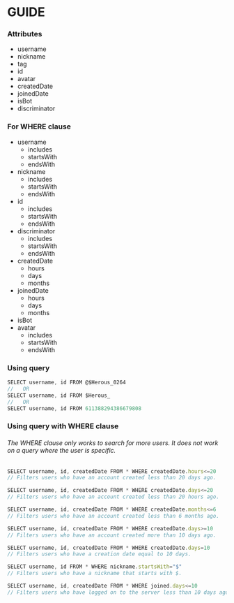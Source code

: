 # GUIDE

### Attributes
- username
- nickname
- tag
- id
- avatar
- createdDate
- joinedDate
- isBot
- discriminator

### For WHERE clause
<ul>
<li>username<ul>
<li>includes</li>
<li>startsWith</li>
<li>endsWith</li>
</ul></li>
<li>nickname<ul>
<li>includes</li>
<li>startsWith</li>
<li>endsWith</li>
</ul></li>
<li>id<ul>
<li>includes</li>
<li>startsWith</li>
<li>endsWith</li>
</ul></li>
<li>discriminator<ul>
<li>includes</li>
<li>startsWith</li>
<li>endsWith</li>
</ul></li>
<li>createdDate<ul>
<li>hours</li>
<li>days</li>
<li>months</li>
</ul></li>
<li>joinedDate<ul>
<li>hours</li>
<li>days</li>
<li>months</li>
</ul></li>
<li>isBot</li>
<li>avatar<ul>
<li>includes</li>
<li>startsWith</li>
<li>endsWith</li>
</ul></li>
</ul>


### Using query
```javascript
SELECT username, id FROM @$Herous_0264
//   OR
SELECT username, id FROM $Herous_
//   OR
SELECT username, id FROM 611388294386679808
```

### Using query with WHERE clause
###### The WHERE clause only works to search for more users. It does not work on a query where the user is specific.
```javascript
SELECT username, id, createdDate FROM * WHERE createdDate.hours<=20
// Filters users who have an account created less than 20 days ago.
```
```javascript
SELECT username, id, createdDate FROM * WHERE createdDate.days<=20
// Filters users who have an account created less than 20 hours ago.
```
```javascript
SELECT username, id, createdDate FROM * WHERE createdDate.months<=6
// Filters users who have an account created less than 6 months ago.
```
```javascript
SELECT username, id, createdDate FROM * WHERE createdDate.days>=10
// Filters users who have an account created more than 10 days ago.
```
```javascript
SELECT username, id, createdDate FROM * WHERE createdDate.days=10
// Filters users who have a creation date equal to 10 days.
```
```javascript
SELECT username, id FROM * WHERE nickname.startsWith="$"
// Filters users who have a nickname that starts with $.
```
```javascript
SELECT username, id, createdDate FROM * WHERE joined.days<=10
// Filters users who have logged on to the server less than 10 days ago.
```
